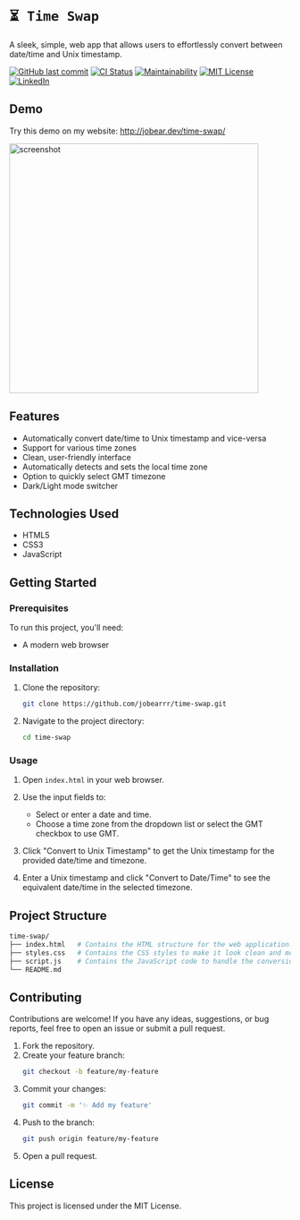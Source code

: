 # `⏳ Time Swap`

A sleek, simple, web app that allows users to effortlessly convert between date/time and Unix timestamp.

[![GitHub last commit][last-commit-shield]][last-commit-url]
[![CI Status][ci-status-shield]][ci-status-url]
[![Maintainability][maintainability-shield]][maintainability-url]
[![MIT License][license-shield]][license-url]
[![LinkedIn][linkedin-shield]][linkedin-url]

## Demo
Try this demo on my website: http://jobear.dev/time-swap/

<img width="446" alt="screenshot" src="https://github.com/user-attachments/assets/9bd028b2-7618-46ea-aa26-d483e4139bba">

## Features
- Automatically convert date/time to Unix timestamp and vice-versa
- Support for various time zones
- Clean, user-friendly interface
- Automatically detects and sets the local time zone
- Option to quickly select GMT timezone
- Dark/Light mode switcher

## Technologies Used
- HTML5
- CSS3
- JavaScript

## Getting Started

### Prerequisites
To run this project, you'll need:
- A modern web browser

### Installation
1. Clone the repository:
    ```bash
    git clone https://github.com/jobearrr/time-swap.git
    ```
2. Navigate to the project directory:
    ```bash
    cd time-swap
    ```

### Usage
1. Open `index.html` in your web browser.

2. Use the input fields to:
    - Select or enter a date and time.
    - Choose a time zone from the dropdown list or select the GMT checkbox to use GMT.

3. Click "Convert to Unix Timestamp" to get the Unix timestamp for the provided date/time and timezone.

4. Enter a Unix timestamp and click "Convert to Date/Time" to see the equivalent date/time in the selected timezone.

## Project Structure
``` bash
time-swap/
├── index.html   # Contains the HTML structure for the web application.
├── styles.css   # Contains the CSS styles to make it look clean and modern.
├── script.js    # Contains the JavaScript code to handle the conversion logic.
└── README.md
```

## Contributing
Contributions are welcome! If you have any ideas, suggestions, or bug reports, feel free to open an issue or submit a pull request.

1. Fork the repository.
2. Create your feature branch:
    ```bash
    git checkout -b feature/my-feature
    ```
3. Commit your changes:
    ```bash
    git commit -m '✨ Add my feature'
    ```
4. Push to the branch:
    ```bash
    git push origin feature/my-feature
    ```
5. Open a pull request.

## License
This project is licensed under the MIT License.

<!-- Markdown references https://www.markdownguide.org/basic-syntax/#reference-style-links -->
[last-commit-shield]: https://img.shields.io/github/last-commit/jobearrr/time-swap?style=flat
[last-commit-url]: https://github.com/jobearrr/time-swap/commits/master
[ci-status-shield]: https://github.com/jobearrr/time-swap/actions/workflows/static.yml/badge.svg
[ci-status-url]: https://github.com/jobearrr/time-swap/actions/workflows/static.yml

[maintainability-shield]: https://api.codeclimate.com/v1/badges/e5086485a346d3c0cb65/maintainability
[maintainability-url]: https://codeclimate.com/github/jobearrr/time-swap/maintainability

[license-shield]: https://img.shields.io/github/license/jobearrr/time-swap.svg
[license-url]: https://github.com/jobearrr/time-swap?tab=MIT-1-ov-file#readme
[linkedin-shield]: https://img.shields.io/badge/-jobertsa-0072b1?style=flat&logo=Linkedin&logoColor=white
[linkedin-url]: https://www.linkedin.com/in/jobertsa
